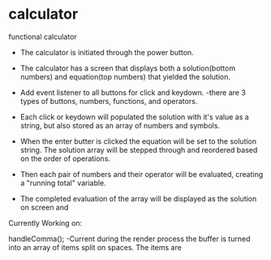 # calculator
functional calculator

- The calculator is initiated through the power button. 

- The calculator has a screen that displays both a solution(bottom numbers) and equation(top numbers) that yielded the solution.  

- Add event listener to all buttons for click and keydown.
    -there are 3 types of buttons, numbers, functions, and operators. 

- Each click or keydown will populated the solution with it's value as a string, but also stored as an array of numbers and symbols.

- When the enter butter is clicked the equation will be set to the solution string. The solution array will be stepped through and reordered based on the order of operations. 

- Then each pair of numbers and their operator will be evaluated, creating a "running total" variable.

- The completed evaluation of the array will be displayed as the solution on screen and

Currently Working on:

handleComma();
-Current during the render process the buffer is turned into an array of items split on spaces. The items are 
